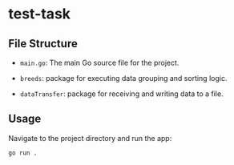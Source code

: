 # test-task
## File Structure
- `main.go`: The main Go source file for the project.

- `breeds`: package for executing data grouping and sorting logic.
- `dataTransfer`: package for receiving and writing data to a file.

## Usage
Navigate to the project directory and run the app:

```bash
go run .
```
